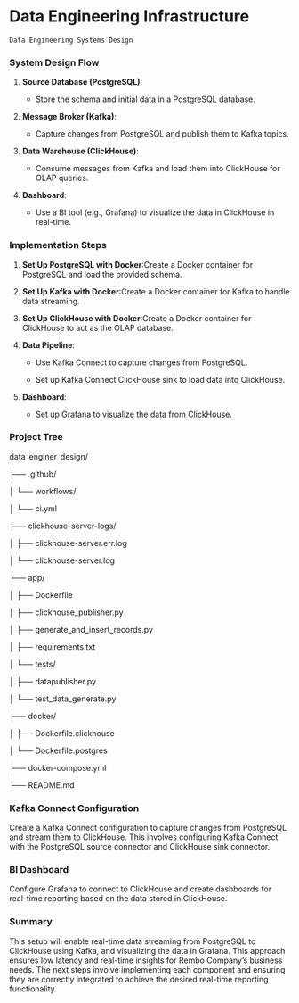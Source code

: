 # Data Engineering Infrastructure

````
Data Engineering Systems Design
````
### System Design Flow

1.  **Source Database (PostgreSQL)**:
    
    *   Store the schema and initial data in a PostgreSQL database.
        
2.  **Message Broker (Kafka)**:
    
    *   Capture changes from PostgreSQL and publish them to Kafka topics.
        
3.  **Data Warehouse (ClickHouse)**:
    
    *   Consume messages from Kafka and load them into ClickHouse for OLAP queries.
        
4.  **Dashboard**:
    
    *   Use a BI tool (e.g., Grafana) to visualize the data in ClickHouse in real-time.
        

### Implementation Steps

1.  **Set Up PostgreSQL with Docker**:Create a Docker container for PostgreSQL and load the provided schema.
    
2.  **Set Up Kafka with Docker**:Create a Docker container for Kafka to handle data streaming.
    
3.  **Set Up ClickHouse with Docker**:Create a Docker container for ClickHouse to act as the OLAP database.
    
4.  **Data Pipeline**:
    
    *   Use Kafka Connect to capture changes from PostgreSQL.
        
    *   Set up Kafka Connect ClickHouse sink to load data into ClickHouse.
        
5.  **Dashboard**:
    
    *   Set up Grafana to visualize the data from ClickHouse.
  
      
### Project Tree  
data\_enginer\_design/

├── .github/

│ └── workflows/

│ └── ci.yml

├── clickhouse-server-logs/

│ ├── clickhouse-server.err.log

│ └── clickhouse-server.log

├── app/

│ ├── Dockerfile

│ ├── clickhouse\_publisher.py

│ ├── generate\_and\_insert\_records.py

│ ├── requirements.txt

│ └── tests/

│ ├── datapublisher.py

│ └── test\_data\_generate.py

├── docker/

│ ├── Dockerfile.clickhouse

│ └── Dockerfile.postgres

├── docker-compose.yml

└── README.md
  
### Kafka Connect Configuration

Create a Kafka Connect configuration to capture changes from PostgreSQL and stream them to ClickHouse. This involves configuring Kafka Connect with the PostgreSQL source connector and ClickHouse sink connector.

### BI Dashboard

Configure Grafana to connect to ClickHouse and create dashboards for real-time reporting based on the data stored in ClickHouse.

### Summary

This setup will enable real-time data streaming from PostgreSQL to ClickHouse using Kafka, and visualizing the data in Grafana. This approach ensures low latency and real-time insights for Rembo Company’s business needs. The next steps involve implementing each component and ensuring they are correctly integrated to achieve the desired real-time reporting functionality.

